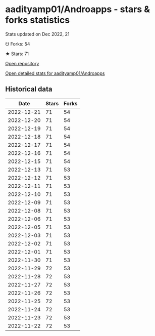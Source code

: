 # aadityamp01/Androapps - stars & forks statistics

Stats updated on Dec 2022, 21

☋ Forks: 54

★ Stars: 71

[Open repository](https://github.com/aadityamp01/Androapps)

[Open detailed stats for aadityamp01/Androapps](https://reviewgithub.com/rep/aadityamp01/Androapps)

## Historical data
| Date | Stars | Forks |
|------|-------|-------|
| 2022-12-21 | 71 | 54 | 
| 2022-12-20 | 71 | 54 | 
| 2022-12-19 | 71 | 54 | 
| 2022-12-18 | 71 | 54 | 
| 2022-12-17 | 71 | 54 | 
| 2022-12-16 | 71 | 54 | 
| 2022-12-15 | 71 | 54 | 
| 2022-12-13 | 71 | 53 | 
| 2022-12-12 | 71 | 53 | 
| 2022-12-11 | 71 | 53 | 
| 2022-12-10 | 71 | 53 | 
| 2022-12-09 | 71 | 53 | 
| 2022-12-08 | 71 | 53 | 
| 2022-12-06 | 71 | 53 | 
| 2022-12-05 | 71 | 53 | 
| 2022-12-03 | 71 | 53 | 
| 2022-12-02 | 71 | 53 | 
| 2022-12-01 | 71 | 53 | 
| 2022-11-30 | 71 | 53 | 
| 2022-11-29 | 72 | 53 | 
| 2022-11-28 | 72 | 53 | 
| 2022-11-27 | 72 | 53 | 
| 2022-11-26 | 72 | 53 | 
| 2022-11-25 | 72 | 53 | 
| 2022-11-24 | 72 | 53 | 
| 2022-11-23 | 72 | 53 | 
| 2022-11-22 | 72 | 53 | 

